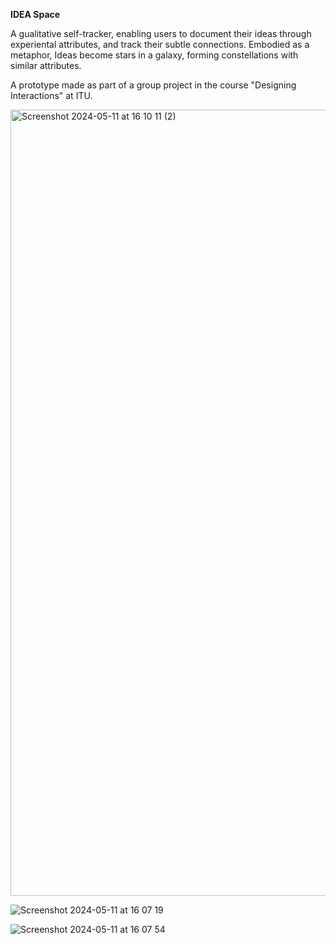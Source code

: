 **IDEA Space**

A gualitative self-tracker, enabling users to document their ideas through experiental attributes, and track their subtle connections. Embodied as a metaphor, Ideas become stars in a galaxy, forming constellations with similar attributes.

A prototype made as part of a group project in the course "Designing Interactions" at ITU. 

<img width="1258" alt="Screenshot 2024-05-11 at 16 10 11 (2)" src="https://github.com/user-attachments/assets/10516d2c-722c-4089-9b69-12c2c2759aa3" />

![Screenshot 2024-05-11 at 16 07 19](https://github.com/user-attachments/assets/527f3cf5-be4c-4393-bbd2-2b16fa6dbd57)

![Screenshot 2024-05-11 at 16 07 54](https://github.com/user-attachments/assets/337f74b6-b6ea-4a11-b068-4bd11ea9e9db)



